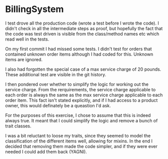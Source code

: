 # BillingSystem

I test drove all the production code (wrote a test before I wrote the code). I didn't check in all the intermediate steps as proof, but hopefully the 
fact that the code was test driven is visible from the class/method  names etc
which read well in the tests.

On my first commit I had missed some tests. I didn't test for orders that contained unknown order items although I had coded for this. Unknown items are ignored.

I also had forgotten the special case of a max service charge of 20 pounds. These additional test are visible in the git history.

I then pondered over whether to simplify the logic for working out the service charge. From the rerquirements, the service charge applicable to each order is always the same as the max service charge applicable to each order item.
This fact isn't stated explicitly, and if I had access to a product owner, this would definately be a queastion I'd ask.

For the purposes of this exercise, I chose to assume that this is indeed always true. It meant that I could simplify the logic and remove a bunch of trait classes.

I was a bit reluctant to loose my traits, since they seemed to model the classification of the different items well, allowing for mixins. In the end I decided that
removing them made the code simpler, and if they were ever needed I could add them back (YAGNI).


